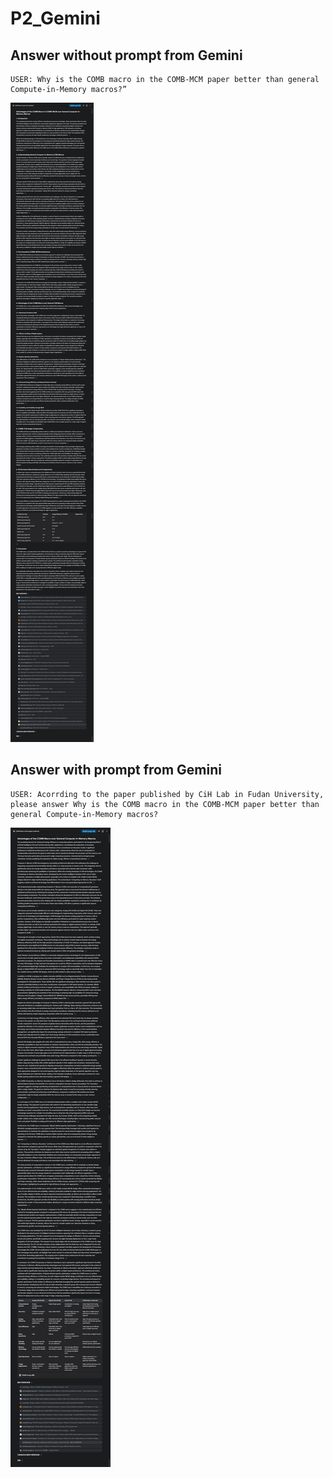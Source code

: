 # P2_Gemini

## Answer without prompt from Gemini
```
USER: Why is the COMB macro in the COMB-MCM paper better than general Compute-in-Memory macros?”
```

![image-AWoP](answerWithoutPrompt/AWoP.png)


## Answer with prompt from Gemini
```
USER: Acorrding to the paper published by CiH Lab in Fudan University, please answer Why is the COMB macro in the COMB-MCM paper better than general Compute-in-Memory macros?
```

![image-AWP](answerWithPrompt/AWP.png)